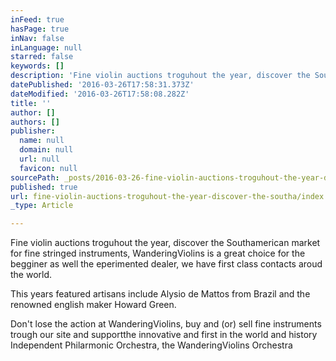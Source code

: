 ```yaml
---
inFeed: true
hasPage: true
inNav: false
inLanguage: null
starred: false
keywords: []
description: 'Fine violin auctions troguhout the year, discover the Southamerican market for fine stringed instruments, WanderingViolins is a great choice for the begginer as well the eperimented dealer, we have first class contacts aroud the world.'
datePublished: '2016-03-26T17:58:31.373Z'
dateModified: '2016-03-26T17:58:08.282Z'
title: ''
author: []
authors: []
publisher:
  name: null
  domain: null
  url: null
  favicon: null
sourcePath: _posts/2016-03-26-fine-violin-auctions-troguhout-the-year-discover-the-southa.md
published: true
url: fine-violin-auctions-troguhout-the-year-discover-the-southa/index.html
_type: Article

---
```

Fine violin auctions troguhout the year, discover the Southamerican market for fine stringed instruments, WanderingViolins is a great choice for the begginer as well the eperimented dealer, we have first class contacts aroud the world.

This years featured artisans include Alysio de Mattos from Brazil and the renowned english maker Howard Green.

Don't lose the action at WanderingViolins, buy and (or) sell fine instruments trough our site and supportthe innovative and first in the world and history Independent Philarmonic Orchestra, the WanderingViolins Orchestra